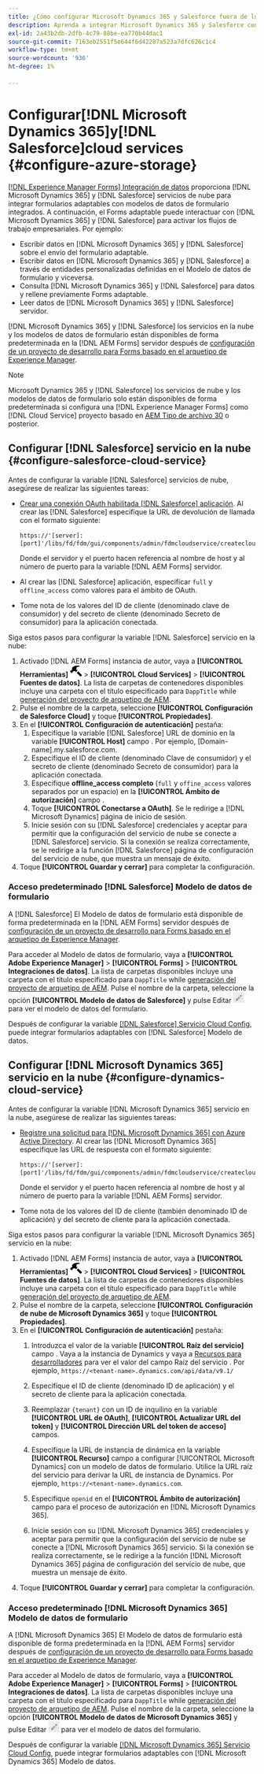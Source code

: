 ```yaml
---
title: ¿Cómo configurar Microsoft Dynamics 365 y Salesforce fuera de los modelos de datos de formulario para formularios adaptables?
description: Aprenda a integrar Microsoft Dynamics 365 y Salesforce con formularios adaptables.
exl-id: 2a43b2db-2dfb-4c79-88be-ea770b44dac1
source-git-commit: 7163eb2551f5e644f6d42287a523a7dfc626c1c4
workflow-type: tm+mt
source-wordcount: '936'
ht-degree: 1%

---
```


# Configurar[!DNL Microsoft Dynamics 365]y[!DNL Salesforce]cloud services {#configure-azure-storage}

[[!DNL Experience Manager Forms] Integración de datos](data-integration.md) proporciona [!DNL Microsoft Dynamics 365] y [!DNL Salesforce] servicios de nube para integrar formularios adaptables con modelos de datos de formulario integrados. A continuación, el Forms adaptable puede interactuar con [!DNL Microsoft Dynamics 365] y [!DNL Salesforce] para activar los flujos de trabajo empresariales. Por ejemplo:

* Escribir datos en [!DNL Microsoft Dynamics 365] y [!DNL Salesforce] sobre el envío del formulario adaptable.
* Escribir datos en [!DNL Microsoft Dynamics 365] y [!DNL Salesforce] a través de entidades personalizadas definidas en el Modelo de datos de formulario y viceversa.
* Consulta [!DNL Microsoft Dynamics 365] y [!DNL Salesforce] para datos y rellene previamente Forms adaptable.
* Leer datos de [!DNL Microsoft Dynamics 365] y [!DNL Salesforce] servidor.

[!DNL Microsoft Dynamics 365] y [!DNL Salesforce] los servicios en la nube y los modelos de datos de formulario están disponibles de forma predeterminada en la [!DNL AEM Forms] servidor después de [configuración de un proyecto de desarrollo para Forms basado en el arquetipo de Experience Manager](setup-local-development-environment.md##forms-cloud-service-local-development-environment).

>[!NOTE]
>
>Microsoft Dynamics 365 y [!DNL Salesforce] los servicios de nube y los modelos de datos de formulario solo están disponibles de forma predeterminada si configura una [!DNL Experience Manager Forms] como [!DNL Cloud Service] proyecto basado en [AEM Tipo de archivo 30](https://github.com/adobe/aem-project-archetype/releases/tag/aem-project-archetype-30) o posterior.

## Configurar [!DNL Salesforce] servicio en la nube {#configure-salesforce-cloud-service}

Antes de configurar la variable [!DNL Salesforce] servicios de nube, asegúrese de realizar las siguientes tareas:

* [Crear una conexión OAuth habilitada [!DNL Salesforce] aplicación](https://help.salesforce.com/s/articleView?id=sf.connected_app_create_api_integration.htm&amp;type=5). Al crear las [!DNL Salesforce] especifique la URL de devolución de llamada con el formato siguiente:

   ```
   https://'[server]:[port]'/libs/fd/fdm/gui/components/admin/fdmcloudservice/createcloudconfigwizard/cloudservices.html
   ```

   Donde el servidor y el puerto hacen referencia al nombre de host y al número de puerto para la variable [!DNL AEM Forms] servidor.

* Al crear las [!DNL Salesforce] aplicación, especificar `full` y `offline_access` como valores para el ámbito de OAuth.

* Tome nota de los valores del ID de cliente (denominado clave de consumidor) y del secreto de cliente (denominado Secreto de consumidor) para la aplicación conectada.

Siga estos pasos para configurar la variable [!DNL Salesforce] servicio en la nube:

1. Activado [!DNL AEM Forms] instancia de autor, vaya a **[!UICONTROL Herramientas]** ![martillo](assets/hammer.png) > **[!UICONTROL Cloud Services]** > **[!UICONTROL Fuentes de datos]**. La lista de carpetas de contenedores disponibles incluye una carpeta con el título especificado para `DappTitle`  while [generación del proyecto de arquetipo de AEM](setup-local-development-environment.md##forms-cloud-service-local-development-environment).
1. Pulse el nombre de la carpeta, seleccione **[!UICONTROL Configuración de Salesforce Cloud]** y toque **[!UICONTROL Propiedades]**.
1. En el **[!UICONTROL Configuración de autenticación]** pestaña:
   1. Especifique la variable [!DNL Salesforce] URL de dominio en la variable **[!UICONTROL Host]** campo . Por ejemplo, [Domain-name].my.salesforce.com.
   1. Especifique el ID de cliente (denominado Clave de consumidor) y el secreto de cliente (denominado Secreto de consumidor) para la aplicación conectada.
   1. Especifique **offline_access completo** (`full` y `offine_access` valores separados por un espacio) en la **[!UICONTROL Ámbito de autorización]** campo .
   1. Toque **[!UICONTROL Conectarse a OAuth]**. Se le redirige a [!DNL Microsoft Dynamics] página de inicio de sesión.
   1. Inicie sesión con su [!DNL Salesforce] credenciales y aceptar para permitir que la configuración del servicio de nube se conecte a [!DNL Salesforce] servicio. Si la conexión se realiza correctamente, se le redirige a la función [!DNL Salesforce] página de configuración del servicio de nube, que muestra un mensaje de éxito.
1. Toque **[!UICONTROL Guardar y cerrar]** para completar la configuración.

### Acceso predeterminado [!DNL Salesforce] Modelo de datos de formulario

A [!DNL Salesforce] El Modelo de datos de formulario está disponible de forma predeterminada en la [!DNL AEM Forms] servidor después de [configuración de un proyecto de desarrollo para Forms basado en el arquetipo de Experience Manager](setup-local-development-environment.md##forms-cloud-service-local-development-environment).

Para acceder al Modelo de datos de formulario, vaya a **[!UICONTROL Adobe Experience Manager]** > **[!UICONTROL Forms]** > **[!UICONTROL Integraciones de datos]**. La lista de carpetas disponibles incluye una carpeta con el título especificado para `DappTitle`  while [generación del proyecto de arquetipo de AEM](setup-local-development-environment.md##forms-cloud-service-local-development-environment). Pulse el nombre de la carpeta, seleccione la opción **[!UICONTROL Modelo de datos de Salesforce]** y pulse Editar ![Editar](assets/edit.png) para ver el modelo de datos del formulario.

Después de configurar la variable [[!DNL Salesforce] Servicio Cloud Config](#configure-salesforce-cloud-service), puede integrar formularios adaptables con [!DNL Salesforce] Modelo de datos.

## Configurar [!DNL Microsoft Dynamics 365] servicio en la nube {#configure-dynamics-cloud-service}

Antes de configurar la variable [!DNL Microsoft Dynamics 365] servicio en la nube, asegúrese de realizar las siguientes tareas:

* [Registre una solicitud para [!DNL Microsoft Dynamics 365] con Azure Active Directory](https://docs.microsoft.com/en-us/powerapps/developer/data-platform/walkthrough-register-app-azure-active-directory). Al crear las [!DNL Microsoft Dynamics 365] especifique las URL de respuesta con el formato siguiente:

   ```
   https://'[server]:[port]'/libs/fd/fdm/gui/components/admin/fdmcloudservice/createcloudconfigwizard/cloudservices.html
   ```

   Donde el servidor y el puerto hacen referencia al nombre de host y al número de puerto para la variable [!DNL AEM Forms] servidor.

* Tome nota de los valores del ID de cliente (también denominado ID de aplicación) y del secreto de cliente para la aplicación conectada.

Siga estos pasos para configurar la variable [!DNL Microsoft Dynamics 365] servicio en la nube:

1. Activado [!DNL AEM Forms] instancia de autor, vaya a **[!UICONTROL Herramientas]** ![martillo](assets/hammer.png) > **[!UICONTROL Cloud Services]** > **[!UICONTROL Fuentes de datos]**. La lista de carpetas de contenedores disponibles incluye una carpeta con el título especificado para `DappTitle`  while [generación del proyecto de arquetipo de AEM](setup-local-development-environment.md##forms-cloud-service-local-development-environment).
1. Pulse el nombre de la carpeta, seleccione **[!UICONTROL Configuración de nube de Microsoft Dynamics 365]** y toque **[!UICONTROL Propiedades]**.
1. En el **[!UICONTROL Configuración de autenticación]** pestaña:
   1. Introduzca el valor de la variable **[!UICONTROL Raíz del servicio]** campo . Vaya a la instancia de Dynamics y vaya a [Recursos para desarrolladores](https://docs.microsoft.com/en-us/powerapps/developer/data-platform/view-download-developer-resources) para ver el valor del campo Raíz del servicio . Por ejemplo, `https://<tenant-name>.dynamics.com/api/data/v9.1/`
   1. Especifique el ID de cliente (denominado ID de aplicación) y el secreto de cliente para la aplicación conectada.
   1. Reemplazar `{tenant}` con un ID de inquilino en la variable **[!UICONTROL URL de OAuth]**, **[!UICONTROL Actualizar URL del token]** y **[!UICONTROL Dirección URL del token de acceso]** campos.
   1. Especifique la URL de instancia de dinámica en la variable **[!UICONTROL Recurso]** campo a configurar [!UICONTROL Microsoft Dynamics] con un modelo de datos de formulario. Utilice la URL raíz del servicio para derivar la URL de instancia de Dynamics. Por ejemplo, `https://<tenant-name>.dynamics.com`.

   1. Especifique `openid` en el **[!UICONTROL Ámbito de autorización]** campo para el proceso de autorización en [!DNL Microsoft Dynamics 365].
   1. Inicie sesión con su [!DNL Microsoft Dynamics 365] credenciales y aceptar para permitir que la configuración del servicio de nube se conecte a [!DNL Microsoft Dynamics 365] servicio. Si la conexión se realiza correctamente, se le redirige a la función [!DNL Microsoft Dynamics 365] página de configuración del servicio de nube, que muestra un mensaje de éxito.
1. Toque **[!UICONTROL Guardar y cerrar]** para completar la configuración.

### Acceso predeterminado [!DNL Microsoft Dynamics 365] Modelo de datos de formulario

A [!DNL Microsoft Dynamics 365] El Modelo de datos de formulario está disponible de forma predeterminada en la [!DNL AEM Forms] servidor después de [configuración de un proyecto de desarrollo para Forms basado en el arquetipo de Experience Manager](setup-local-development-environment.md##forms-cloud-service-local-development-environment).

Para acceder al Modelo de datos de formulario, vaya a **[!UICONTROL Adobe Experience Manager]** > **[!UICONTROL Forms]** > **[!UICONTROL Integraciones de datos]**. La lista de carpetas disponibles incluye una carpeta con el título especificado para `DappTitle`  while [generación del proyecto de arquetipo de AEM](setup-local-development-environment.md##forms-cloud-service-local-development-environment). Pulse el nombre de la carpeta, seleccione la opción **[!UICONTROL Modelo de datos de Microsoft Dynamics 365]** y pulse Editar ![Editar](assets/edit.png) para ver el modelo de datos del formulario.

Después de configurar la variable [[!DNL Microsoft Dynamics 365] Servicio Cloud Config](#configure-dynamics-cloud-service), puede integrar formularios adaptables con [!DNL Microsoft Dynamics 365] Modelo de datos.
